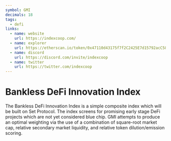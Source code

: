 ```yaml
---
symbol: GMI
decimals: 18
tags:
  - defi
links:
  - name: website
    url: https://indexcoop.com/
  - name: explorer
    url: https://etherscan.io/token/0x47110d43175f7f2C2425E7d15792acC5817EB44f
  - name: discord
    url: https://discord.com/invite/indexcoop
  - name: twitter
    url: https://twitter.com/indexcoop
---
```


# Bankless DeFi Innovation Index

The Bankless DeFi Innovation Index is a simple composite index which will be built on Set Protocol. The index screens for promising early stage DeFi projects which are not yet considered blue chip. GMI attempts to produce an optimal weighting via the use of a combination of square-root market cap, relative secondary market liquidity, and relative token dilution/emission scoring.
